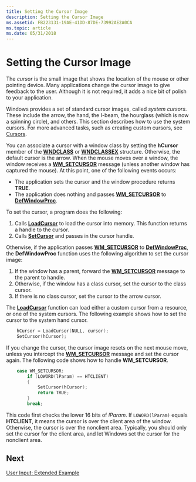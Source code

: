 ```yaml
---
title: Setting the Cursor Image
description: Setting the Cursor Image
ms.assetid: FB223131-19AE-41DD-87DE-73992AE2A0CA
ms.topic: article
ms.date: 05/31/2018
---
```


# Setting the Cursor Image

The *cursor* is the small image that shows the location of the mouse or other pointing device. Many applications change the cursor image to give feedback to the user. Although it is not required, it adds a nice bit of polish to your application.

Windows provides a set of standard cursor images, called *system cursors*. These include the arrow, the hand, the I-beam, the hourglass (which is now a spinning circle), and others. This section describes how to use the system cursors. For more advanced tasks, such as creating custom cursors, see [Cursors](/windows/desktop/menurc/cursors).

You can associate a cursor with a window class by setting the **hCursor** member of the [**WNDCLASS**](/windows/win32/api/winuser/ns-winuser-wndclassa) or [**WNDCLASSEX**](/windows/win32/api/winuser/ns-winuser-wndclassexa) structure. Otherwise, the default cursor is the arrow. When the mouse moves over a window, the window receives a [**WM\_SETCURSOR**](/windows/desktop/menurc/wm-setcursor) message (unless another window has captured the mouse). At this point, one of the following events occurs:

-   The application sets the cursor and the window procedure returns **TRUE**.
-   The application does nothing and passes [**WM\_SETCURSOR**](/windows/desktop/menurc/wm-setcursor) to [**DefWindowProc**](/windows/desktop/api/winuser/nf-winuser-defwindowproca).

To set the cursor, a program does the following:

1.  Calls [**LoadCursor**](/windows/desktop/api/winuser/nf-winuser-loadcursora) to load the cursor into memory. This function returns a handle to the cursor.
2.  Calls [**SetCursor**](/windows/desktop/api/winuser/nf-winuser-setcursor) and passes in the cursor handle.

Otherwise, if the application passes [**WM\_SETCURSOR**](/windows/desktop/menurc/wm-setcursor) to [**DefWindowProc**](/windows/desktop/api/winuser/nf-winuser-defwindowproca), the **DefWindowProc** function uses the following algorithm to set the cursor image:

1.  If the window has a parent, forward the [**WM\_SETCURSOR**](/windows/desktop/menurc/wm-setcursor) message to the parent to handle.
2.  Otherwise, if the window has a class cursor, set the cursor to the class cursor.
3.  If there is no class cursor, set the cursor to the arrow cursor.

The [**LoadCursor**](/windows/desktop/api/winuser/nf-winuser-loadcursora) function can load either a custom cursor from a resource, or one of the system cursors. The following example shows how to set the cursor to the system hand cursor.


```C++
    hCursor = LoadCursor(NULL, cursor);
    SetCursor(hCursor);
```



If you change the cursor, the cursor image resets on the next mouse move, unless you intercept the [**WM\_SETCURSOR**](/windows/desktop/menurc/wm-setcursor) message and set the cursor again. The following code shows how to handle **WM\_SETCURSOR**.


```C++
    case WM_SETCURSOR:
        if (LOWORD(lParam) == HTCLIENT)
        {
            SetCursor(hCursor);
            return TRUE;
        }
        break;
```



This code first checks the lower 16 bits of *lParam*. If `LOWORD(lParam)` equals **HTCLIENT**, it means the cursor is over the client area of the window. Otherwise, the cursor is over the nonclient area. Typically, you should only set the cursor for the client area, and let Windows set the cursor for the nonclient area.

## Next

[User Input: Extended Example](user-input--extended-example.md)

 

 